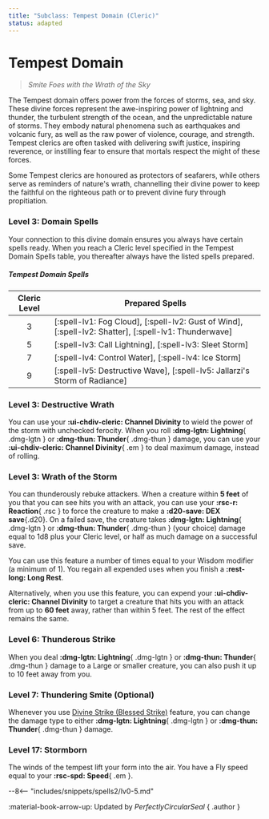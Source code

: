 ```yaml
---
title: "Subclass: Tempest Domain (Cleric)"
status: adapted
---
```


<p style="display:none">
Smite Foes with the Wrath of the Sky
</p>

# Tempest Domain

> *Smite Foes with the Wrath of the Sky*

The Tempest domain offers power from the forces of storms, sea, and sky. These divine forces represent the awe-inspiring power of lightning and thunder, the turbulent strength of the ocean, and the unpredictable nature of storms. They embody natural phenomena such as earthquakes and volcanic fury, as well as the raw power of violence, courage, and strength. Tempest clerics are often tasked with delivering swift justice, inspiring reverence, or instilling fear to ensure that mortals respect the might of these forces. 

Some Tempest clerics are honoured as protectors of seafarers, while others serve as reminders of nature's wrath, channelling their divine power to keep the faithful on the righteous path or to prevent divine fury through propitiation.

### Level 3: Domain Spells

Your connection to this divine domain ensures you always have certain spells ready. When you reach a Cleric level specified in the Tempest Domain Spells table, you thereafter always have the listed spells prepared.

##### Tempest Domain Spells

| Cleric Level | Prepared Spells |
| :-: | --- |
| 3 | [:spell-lv1: Fog Cloud], [:spell-lv2: Gust of Wind], [:spell-lv2: Shatter], [:spell-lv1: Thunderwave] |
| 5 | [:spell-lv3: Call Lightning], [:spell-lv3: Sleet Storm] |
| 7 | [:spell-lv4: Control Water], [:spell-lv4: Ice Storm] |
| 9 | [:spell-lv5: Destructive Wave], [:spell-lv5: Jallarzi's Storm of Radiance] |

### Level 3: Destructive Wrath

You can use your **:ui-chdiv-cleric: Channel Divinity** to wield the power of the storm with unchecked ferocity. When you roll **:dmg-lgtn: Lightning**{ .dmg-lgtn } or **:dmg-thun: Thunder**{ .dmg-thun } damage, you can use your **:ui-chdiv-cleric: Channel Divinity**{ .em } to deal maximum damage, instead of rolling.

### Level 3: Wrath of the Storm

You can thunderously rebuke attackers. When a creature within **5 feet** of you that you can see hits you with an attack, you can use your **:rsc-r: Reaction**{ .rsc } to force the creature to make a **:d20-save: DEX save**{.d20}. On a failed save, the creature takes **:dmg-lgtn: Lightning**{ .dmg-lgtn } or **:dmg-thun: Thunder**{ .dmg-thun } (your choice) damage equal to 1d8 plus your Cleric level, or half as much damage on a successful save. 

You can use this feature a number of times equal to your Wisdom modifier (a minimum of 1). You regain all expended uses when you finish a **:rest-long: Long Rest**.

Alternatively, when you use this feature, you can expend your **:ui-chdiv-cleric: Channel Divinity** to target a creature that hits you with an attack from up to **60 feet** away, rather than within 5 feet. The rest of the effect remains the same.

### Level 6: Thunderous Strike

When you deal **:dmg-lgtn: Lightning**{ .dmg-lgtn } or **:dmg-thun: Thunder**{ .dmg-thun } damage to a Large or smaller creature, you can also push it up to 10 feet away from you.

### Level 7: Thundering Smite (Optional)

Whenever you use [Divine Strike (Blessed Strike)](index.md#level-7-blesssed-strike) feature, you can change the damage type to either **:dmg-lgtn: Lightning**{ .dmg-lgtn } or **:dmg-thun: Thunder**{ .dmg-thun } damage. 

### Level 17: Stormborn

The winds of the tempest lift your form into the air. You have a Fly speed equal to your **:rsc-spd: Speed**{ .em }.

--8<-- "includes/snippets/spells2/lv0-5.md"

:material-book-arrow-up: Updated by *PerfectlyCircularSeal* 
{ .author }